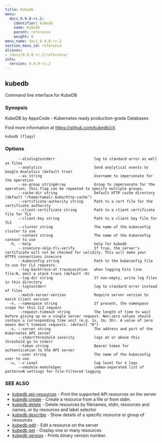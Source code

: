```yaml
---
title: Kubedb
menu:
  docs_0.9.0-rc.2:
    identifier: kubedb
    name: Kubedb
    parent: reference
    weight: 0
menu_name: docs_0.9.0-rc.2
section_menu_id: reference
aliases:
- /docs/0.9.0-rc.2/reference/
info:
  version: 0.9.0-rc.2
---
```


## kubedb

Command line interface for KubeDB

### Synopsis

KubeDB by AppsCode - Kubernetes ready production-grade Databases 

Find more information at https://github.com/kubedb/cli.

```
kubedb [flags]
```

### Options

```
      --alsologtostderr                  log to standard error as well as files
      --analytics                        Send analytical events to Google Analytics (default true)
      --as string                        Username to impersonate for the operation
      --as-group stringArray             Group to impersonate for the operation, this flag can be repeated to specify multiple groups.
      --cache-dir string                 Default HTTP cache directory (default "/home/tamal/.kube/http-cache")
      --certificate-authority string     Path to a cert file for the certificate authority
      --client-certificate string        Path to a client certificate file for TLS
      --client-key string                Path to a client key file for TLS
      --cluster string                   The name of the kubeconfig cluster to use
      --context string                   The name of the kubeconfig context to use
  -h, --help                             help for kubedb
      --insecure-skip-tls-verify         If true, the server's certificate will not be checked for validity. This will make your HTTPS connections insecure
      --kubeconfig string                Path to the kubeconfig file to use for CLI requests.
      --log-backtrace-at traceLocation   when logging hits line file:N, emit a stack trace (default :0)
      --log-dir string                   If non-empty, write log files in this directory
      --logtostderr                      log to standard error instead of files
      --match-server-version             Require server version to match client version
  -n, --namespace string                 If present, the namespace scope for this CLI request
      --request-timeout string           The length of time to wait before giving up on a single server request. Non-zero values should contain a corresponding time unit (e.g. 1s, 2m, 3h). A value of zero means don't timeout requests. (default "0")
  -s, --server string                    The address and port of the Kubernetes API server
      --stderrthreshold severity         logs at or above this threshold go to stderr
      --token string                     Bearer token for authentication to the API server
      --user string                      The name of the kubeconfig user to use
  -v, --v Level                          log level for V logs
      --vmodule moduleSpec               comma-separated list of pattern=N settings for file-filtered logging
```

### SEE ALSO

* [kubedb api-resources](/docs/0.9.0-rc.2/reference/kubedb_api-resources)	 - Print the supported API resources on the server
* [kubedb create](/docs/0.9.0-rc.2/reference/kubedb_create)	 - Create a resource from a file or from stdin.
* [kubedb delete](/docs/0.9.0-rc.2/reference/kubedb_delete)	 - Delete resources by filenames, stdin, resources and names, or by resources and label selector
* [kubedb describe](/docs/0.9.0-rc.2/reference/kubedb_describe)	 - Show details of a specific resource or group of resources
* [kubedb edit](/docs/0.9.0-rc.2/reference/kubedb_edit)	 - Edit a resource on the server
* [kubedb get](/docs/0.9.0-rc.2/reference/kubedb_get)	 - Display one or many resources
* [kubedb version](/docs/0.9.0-rc.2/reference/kubedb_version)	 - Prints binary version number.


